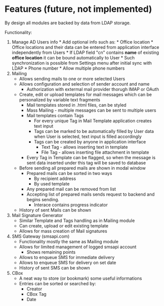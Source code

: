 # Features (future, not implemented)

By design all modules are backed by data from LDAP storage.

Functionality:
1)  Manage AD Users info
        * Add optional info such as:
            * Office location
                * Office locations and their data can be entered from application interface independently from Users
                * If LDAP field "cn" contains <b>name</b> of existing <b>office location</b> it can be bound automatically to User
                    * Such synchronization is possible from Settings menu after initial sync with LDAP
            * Phone number
                * Allow multiple phone numbers
2)  Mailing
    * Allows sending mails to one or more selected Users
    * Allows configuration and selection of sender account and name
        * Authorization with extermal mail provider thorugh IMAP or OAuth
    * Create, edit or upload templates for mail messages which can be personalized by variable text fragments
        * Mail templates stored in .html files, can be styled
        * Mass Mailing - multiple messages can be sent to multiple users
        * Mail templates contain Tags
            * For every unique Tag in Mail Template application creates text input
            * Tags can be marked to be automatically filled by User data when User is selected, text input is filled accordingly
            * Tags can be created by anyone in application interface
                * Text Tag - allows inserting text in template
                * File Tag - allows inserting file attachment in template
        * Every Tag in Template can be flagged, so when the message is sent data inserted under this tag will be saved to database
    * Before sending all prepared mails are shown in modal window
        * Prepared mails can be sorted in two ways
            * By recipient address
            * By used template
        * Any prepared mail can be removed from list
        * Accepting list of prepared mails sends request to backend and begins sending.
            * Interace contains progress indicator 
    * History of sent Mails can be shown
3)  Mail Signature Generator
    * Similar Template and Tags handling as in Mailing module
    * Can create, upload or edit existing template
    * Allows for mass creation of Mail signatures
4)  SMS Gateway (smsapi.com)
    * Functionality mostly the same as Mailing module
    * Allows for limited management of logged smsapi account
        * Shows remaining points
    * Allows to enqueue SMS for immediate delivery
    * Allows to enqueue SMS for delivery on set date
    * History of sent SMS can be shown
5)  CBox
    * A neat way to store (or bookmark) some useful informations
    * Entries can be sorted or searched by:
        * Creator
        * CBox Tag
        * Date